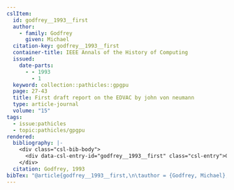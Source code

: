 ```yaml
---
cslItem:
  id: godfrey__1993__first
  author:
    - family: Godfrey
      given: Michael
  citation-key: godfrey__1993__first
  container-title: IEEE Annals of the History of Computing
  issued:
    date-parts:
      - - 1993
        - 1
  keyword: collection::pathicles::gpgpu
  page: 27-43
  title: First draft report on the EDVAC by john von neumann
  type: article-journal
  volume: "15"
tags:
  - issue:pathicles
  - topic:pathicles/gpgpu
rendered:
  bibliography: |-
    <div class="csl-bib-body">
      <div data-csl-entry-id="godfrey__1993__first" class="csl-entry">Godfrey, M. 1993 “First draft report on the EDVAC by john von neumann,” <i>IEEE Annals of the History of Computing</i>, 15, pp. 27–43.</div>
    </div>
  citation: Godfrey, 1993
bibTex: "@article{godfrey__1993__first,\n\tauthor = {Godfrey, Michael},\n\tjournal = {IEEE Annals of the History of Computing},\n\tyear = {1993},\n\tmonth = {1},\n\tpages = {27--43},\n\ttitle = {First draft report on the {EDVAC} by john von neumann},\n\tvolume = {15},\n}\n\n"
---
```

